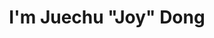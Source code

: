 ---
title : "I'm Juechu \"Joy\" Dong"

# animated text loop
occupations:
- "Trustworthy Hardware"
- "2nd yr PhD student @UMICH"

# slider background image loop
slider_images:
- "images/slider/slider2.jpg"


# button
button:
  enable : true
  label : "HIRE ME"
  link : "#contact"


# custom style
custom_class: "" 
custom_attributes: "" 
custom_css: ""

---